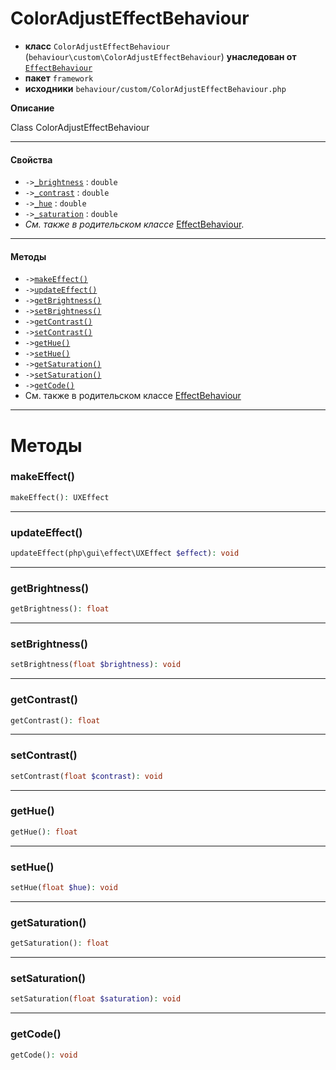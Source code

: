 # ColorAdjustEffectBehaviour

- **класс** `ColorAdjustEffectBehaviour` (`behaviour\custom\ColorAdjustEffectBehaviour`) **унаследован от** [`EffectBehaviour`](https://github.com/jphp-compiler/develnext/blob/master/dn-app-framework/api-docs/classes/php/gui/framework/behaviour/custom/EffectBehaviour.ru.md)
- **пакет** `framework`
- **исходники** `behaviour/custom/ColorAdjustEffectBehaviour.php`

**Описание**

Class ColorAdjustEffectBehaviour

---

#### Свойства

- `->`[`_brightness`](#prop-_brightness) : `double`
- `->`[`_contrast`](#prop-_contrast) : `double`
- `->`[`_hue`](#prop-_hue) : `double`
- `->`[`_saturation`](#prop-_saturation) : `double`
- *См. также в родительском классе* [EffectBehaviour](https://github.com/jphp-compiler/develnext/blob/master/dn-app-framework/api-docs/classes/php/gui/framework/behaviour/custom/EffectBehaviour.ru.md).

---

#### Методы

- `->`[`makeEffect()`](#method-makeeffect)
- `->`[`updateEffect()`](#method-updateeffect)
- `->`[`getBrightness()`](#method-getbrightness)
- `->`[`setBrightness()`](#method-setbrightness)
- `->`[`getContrast()`](#method-getcontrast)
- `->`[`setContrast()`](#method-setcontrast)
- `->`[`getHue()`](#method-gethue)
- `->`[`setHue()`](#method-sethue)
- `->`[`getSaturation()`](#method-getsaturation)
- `->`[`setSaturation()`](#method-setsaturation)
- `->`[`getCode()`](#method-getcode)
- См. также в родительском классе [EffectBehaviour](https://github.com/jphp-compiler/develnext/blob/master/dn-app-framework/api-docs/classes/php/gui/framework/behaviour/custom/EffectBehaviour.ru.md)

---
# Методы

<a name="method-makeeffect"></a>

### makeEffect()
```php
makeEffect(): UXEffect
```

---

<a name="method-updateeffect"></a>

### updateEffect()
```php
updateEffect(php\gui\effect\UXEffect $effect): void
```

---

<a name="method-getbrightness"></a>

### getBrightness()
```php
getBrightness(): float
```

---

<a name="method-setbrightness"></a>

### setBrightness()
```php
setBrightness(float $brightness): void
```

---

<a name="method-getcontrast"></a>

### getContrast()
```php
getContrast(): float
```

---

<a name="method-setcontrast"></a>

### setContrast()
```php
setContrast(float $contrast): void
```

---

<a name="method-gethue"></a>

### getHue()
```php
getHue(): float
```

---

<a name="method-sethue"></a>

### setHue()
```php
setHue(float $hue): void
```

---

<a name="method-getsaturation"></a>

### getSaturation()
```php
getSaturation(): float
```

---

<a name="method-setsaturation"></a>

### setSaturation()
```php
setSaturation(float $saturation): void
```

---

<a name="method-getcode"></a>

### getCode()
```php
getCode(): void
```